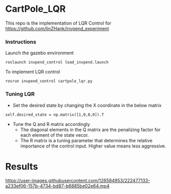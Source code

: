# CartPole_LQR

This repo is the implementation of LQR Control for https://github.com/linZHank/invpend_experiment

### Instructions

Launch the gazebo environment

```roslaunch invpend_control load_invpend.launch```

To implement LQR control

```rosrun invpend_control cartpole_lqr.py```


### Tuning LQR

- Set the desired state by changing the X coordinate in the below matrix

```self.desired_state = np.matrix([1,0,0,0]).T```

- Tune the Q and R matrix accordingly
  - The diagonal elements in the Q matrix are the penalizing factor for each element of the state vecor.
  - The R matrix is a tuning parameter that determines the relative importance of the control input. Higher value means less aggressive.
  
  
  
# Results


https://user-images.githubusercontent.com/126584953/222477133-a233ef06-157b-4734-bd87-b6885be02e64.mp4



